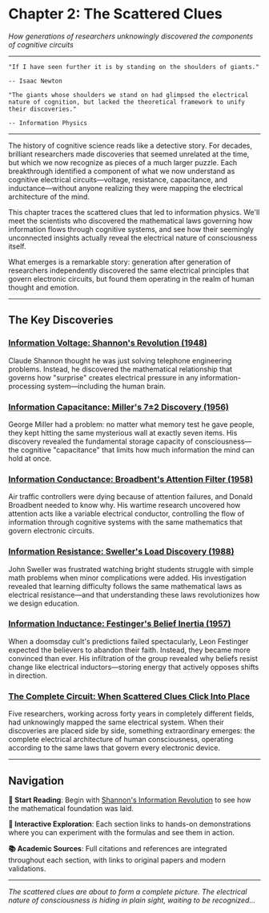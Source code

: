 # Chapter 2: The Scattered Clues

*How generations of researchers unknowingly discovered the components of cognitive circuits*

---

```{epigraph}
"If I have seen further it is by standing on the shoulders of giants."

-- Isaac Newton
```

```{epigraph}
"The giants whose shoulders we stand on had glimpsed the electrical nature of cognition, but lacked the theoretical framework to unify their discoveries."

-- Information Physics
```

---

The history of cognitive science reads like a detective story. For decades, brilliant researchers made discoveries that seemed unrelated at the time, but which we now recognize as pieces of a much larger puzzle. Each breakthrough identified a component of what we now understand as cognitive electrical circuits—voltage, resistance, capacitance, and inductance—without anyone realizing they were mapping the electrical architecture of the mind.

This chapter traces the scattered clues that led to information physics. We'll meet the scientists who discovered the mathematical laws governing how information flows through cognitive systems, and see how their seemingly unconnected insights actually reveal the electrical nature of consciousness itself.

What emerges is a remarkable story: generation after generation of researchers independently discovered the same electrical principles that govern electronic circuits, but found them operating in the realm of human thought and emotion.

---

## The Key Discoveries

### [Information Voltage: Shannon's Revolution (1948)](02_01_shannon_information.md)
Claude Shannon thought he was just solving telephone engineering problems. Instead, he discovered the mathematical relationship that governs how "surprise" creates electrical pressure in any information-processing system—including the human brain.

### [Information Capacitance: Miller's 7±2 Discovery (1956)](02_02_miller_capacity.md)
George Miller had a problem: no matter what memory test he gave people, they kept hitting the same mysterious wall at exactly seven items. His discovery revealed the fundamental storage capacity of consciousness—the cognitive "capacitance" that limits how much information the mind can hold at once.

### [Information Conductance: Broadbent's Attention Filter (1958)](02_03_broadbent_attention.md)
Air traffic controllers were dying because of attention failures, and Donald Broadbent needed to know why. His wartime research uncovered how attention acts like a variable electrical conductor, controlling the flow of information through cognitive systems with the same mathematics that govern electronic circuits.

### [Information Resistance: Sweller's Load Discovery (1988)](02_04_sweller_load.md)
John Sweller was frustrated watching bright students struggle with simple math problems when minor complications were added. His investigation revealed that learning difficulty follows the same mathematical laws as electrical resistance—and that understanding these laws revolutionizes how we design education.

### [Information Inductance: Festinger's Belief Inertia (1957)](02_05_festinger_dissonance.md)
When a doomsday cult's predictions failed spectacularly, Leon Festinger expected the believers to abandon their faith. Instead, they became more convinced than ever. His infiltration of the group revealed why beliefs resist change like electrical inductors—storing energy that actively opposes shifts in direction.

### [The Complete Circuit: When Scattered Clues Click Into Place](02_06_synthesis.md)
Five researchers, working across forty years in completely different fields, had unknowingly mapped the same electrical system. When their discoveries are placed side by side, something extraordinary emerges: the complete electrical architecture of human consciousness, operating according to the same laws that govern every electronic device.

---

## Navigation

**📖 Start Reading**: Begin with [Shannon's Information Revolution](02_01_shannon_information.md) to see how the mathematical foundation was laid.

**🔗 Interactive Exploration**: Each section links to hands-on demonstrations where you can experiment with the formulas and see them in action.

**📚 Academic Sources**: Full citations and references are integrated throughout each section, with links to original papers and modern validations.

---

*The scattered clues are about to form a complete picture. The electrical nature of consciousness is hiding in plain sight, waiting to be recognized...* 